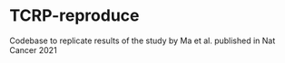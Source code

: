 # TCRP-reproduce
Codebase to replicate results of the study by Ma et al. published in Nat Cancer 2021
